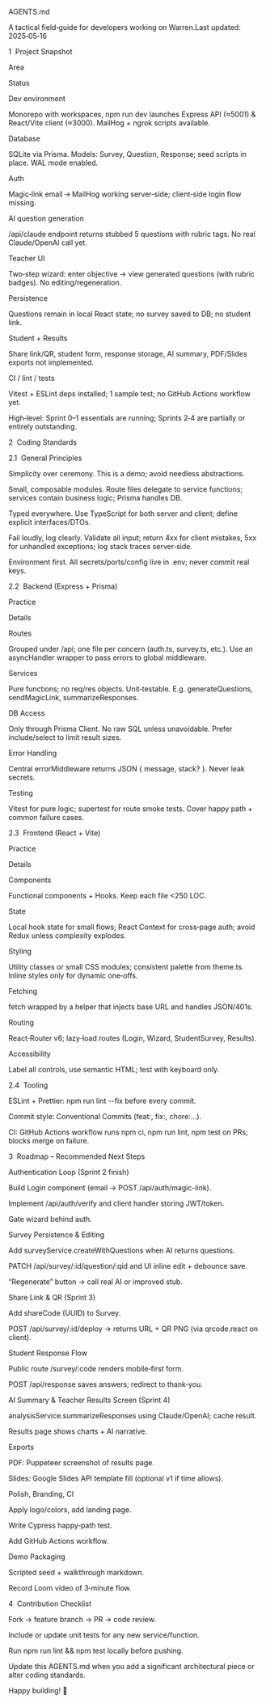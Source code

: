 AGENTS.md

A tactical field‐guide for developers working on Warren.Last updated: 2025‑05‑16

1  Project Snapshot

Area

Status

Dev environment

Monorepo with workspaces, npm run dev launches Express API (≈5001) & React/Vite client (≈3000). MailHog + ngrok scripts available.

Database

SQLite via Prisma. Models: Survey, Question, Response; seed scripts in place. WAL mode enabled.

Auth

Magic‑link email → MailHog working server‑side; client‑side login flow missing.

AI question generation

/api/claude endpoint returns stubbed 5 questions with rubric tags. No real Claude/OpenAI call yet.

Teacher UI

Two‑step wizard: enter objective → view generated questions (with rubric badges). No editing/regeneration.

Persistence

Questions remain in local React state; no survey saved to DB; no student link.

Student + Results

Share link/QR, student form, response storage, AI summary, PDF/Slides exports not implemented.

CI / lint / tests

Vitest + ESLint deps installed; 1 sample test; no GitHub Actions workflow yet.

High‑level: Sprint 0–1 essentials are running; Sprints 2‑4 are partially or entirely outstanding.

2  Coding Standards

2.1  General Principles

Simplicity over ceremony. This is a demo; avoid needless abstractions.

Small, composable modules. Route files delegate to service functions; services contain business logic; Prisma handles DB.

Typed everywhere. Use TypeScript for both server and client; define explicit interfaces/DTOs.

Fail loudly, log clearly. Validate all input; return 4xx for client mistakes, 5xx for unhandled exceptions; log stack traces server‑side.

Environment first. All secrets/ports/config live in .env; never commit real keys.

2.2  Backend (Express + Prisma)

Practice

Details

Routes

Grouped under /api; one file per concern (auth.ts, survey.ts, etc.). Use an asyncHandler wrapper to pass errors to global middleware.

Services

Pure functions; no req/res objects. Unit‑testable. E.g. generateQuestions, sendMagicLink, summarizeResponses.

DB Access

Only through Prisma Client. No raw SQL unless unavoidable. Prefer include/select to limit result sizes.

Error Handling

Central errorMiddleware returns JSON { message, stack? }. Never leak secrets.

Testing

Vitest for pure logic; supertest for route smoke tests. Cover happy path + common failure cases.

2.3  Frontend (React + Vite)

Practice

Details

Components

Functional components + Hooks. Keep each file <250 LOC.

State

Local hook state for small flows; React Context for cross‑page auth; avoid Redux unless complexity explodes.

Styling

Utility classes or small CSS modules; consistent palette from theme.ts. Inline styles only for dynamic one‑offs.

Fetching

fetch wrapped by a helper that injects base URL and handles JSON/401s.

Routing

React‑Router v6; lazy‑load routes (Login, Wizard, StudentSurvey, Results).

Accessibility

Label all controls, use semantic HTML; test with keyboard only.

2.4  Tooling

ESLint + Prettier: npm run lint --fix before every commit.

Commit style: Conventional Commits (feat:, fix:, chore:…).

CI: GitHub Actions workflow runs npm ci, npm run lint, npm test on PRs; blocks merge on failure.

3  Roadmap – Recommended Next Steps

Authentication Loop (Sprint 2 finish)

Build Login component (email → POST /api/auth/magic-link).

Implement /api/auth/verify and client handler storing JWT/token.

Gate wizard behind auth.

Survey Persistence & Editing

Add surveyService.createWithQuestions when AI returns questions.

PATCH /api/survey/:id/question/:qid and UI inline edit + debounce save.

“Regenerate” button → call real AI or improved stub.

Share Link & QR (Sprint 3)

Add shareCode (UUID) to Survey.

POST /api/survey/:id/deploy → returns URL + QR PNG (via qrcode.react on client).

Student Response Flow

Public route /survey/:code renders mobile‑first form.

POST /api/response saves answers; redirect to thank‑you.

AI Summary & Teacher Results Screen (Sprint 4)

analysisService.summarizeResponses using Claude/OpenAI; cache result.

Results page shows charts + AI narrative.

Exports

PDF: Puppeteer screenshot of results page.

Slides: Google Slides API template fill (optional v1 if time allows).

Polish, Branding, CI

Apply logo/colors, add landing page.

Write Cypress happy‑path test.

Add GitHub Actions workflow.

Demo Packaging

Scripted seed + walkthrough markdown.

Record Loom video of 3‑minute flow.

4  Contribution Checklist

Fork → feature branch → PR → code review.

Include or update unit tests for any new service/function.

Run npm run lint && npm test locally before pushing.

Update this AGENTS.md when you add a significant architectural piece or alter coding standards.

Happy building! 🚀
